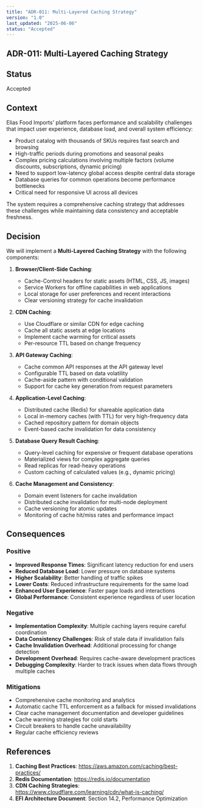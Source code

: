 ```yaml
---
title: "ADR-011: Multi-Layered Caching Strategy"
version: "1.0"
last_updated: "2025-06-06"
status: "Accepted"
---
```


## ADR-011: Multi-Layered Caching Strategy

## Status

Accepted

## Context

Elias Food Imports' platform faces performance and scalability challenges that impact user experience, database load, and overall system efficiency:

- Product catalog with thousands of SKUs requires fast search and browsing
- High-traffic periods during promotions and seasonal peaks
- Complex pricing calculations involving multiple factors (volume discounts, subscriptions, dynamic pricing)
- Need to support low-latency global access despite central data storage
- Database queries for common operations become performance bottlenecks
- Critical need for responsive UI across all devices

The system requires a comprehensive caching strategy that addresses these challenges while maintaining data consistency and acceptable freshness.

## Decision

We will implement a **Multi-Layered Caching Strategy** with the following components:

1. **Browser/Client-Side Caching**:
   - Cache-Control headers for static assets (HTML, CSS, JS, images)
   - Service Workers for offline capabilities in web applications
   - Local storage for user preferences and recent interactions
   - Clear versioning strategy for cache invalidation

2. **CDN Caching**:
   - Use Cloudflare or similar CDN for edge caching
   - Cache all static assets at edge locations
   - Implement cache warming for critical assets
   - Per-resource TTL based on change frequency

3. **API Gateway Caching**:
   - Cache common API responses at the API gateway level
   - Configurable TTL based on data volatility
   - Cache-aside pattern with conditional validation
   - Support for cache key generation from request parameters

4. **Application-Level Caching**:
   - Distributed cache (Redis) for shareable application data
   - Local in-memory caches (with TTL) for very high-frequency data
   - Cached repository pattern for domain objects
   - Event-based cache invalidation for data consistency

5. **Database Query Result Caching**:
   - Query-level caching for expensive or frequent database operations
   - Materialized views for complex aggregate queries
   - Read replicas for read-heavy operations
   - Custom caching of calculated values (e.g., dynamic pricing)

6. **Cache Management and Consistency**:
   - Domain event listeners for cache invalidation
   - Distributed cache invalidation for multi-node deployment
   - Cache versioning for atomic updates
   - Monitoring of cache hit/miss rates and performance impact

## Consequences

### Positive

- **Improved Response Times**: Significant latency reduction for end users
- **Reduced Database Load**: Lower pressure on database systems
- **Higher Scalability**: Better handling of traffic spikes
- **Lower Costs**: Reduced infrastructure requirements for the same load
- **Enhanced User Experience**: Faster page loads and interactions
- **Global Performance**: Consistent experience regardless of user location

### Negative

- **Implementation Complexity**: Multiple caching layers require careful coordination
- **Data Consistency Challenges**: Risk of stale data if invalidation fails
- **Cache Invalidation Overhead**: Additional processing for change detection
- **Development Overhead**: Requires cache-aware development practices
- **Debugging Complexity**: Harder to track issues when data flows through multiple caches

### Mitigations

- Comprehensive cache monitoring and analytics
- Automatic cache TTL enforcement as a fallback for missed invalidations
- Clear cache management documentation and developer guidelines
- Cache warming strategies for cold starts
- Circuit breakers to handle cache unavailability
- Regular cache efficiency reviews

## References

1. **Caching Best Practices**: <https://aws.amazon.com/caching/best-practices/>
2. **Redis Documentation**: <https://redis.io/documentation>
3. **CDN Caching Strategies**: <https://www.cloudflare.com/learning/cdn/what-is-caching/>
4. **EFI Architecture Document**: Section 14.2, Performance Optimization
